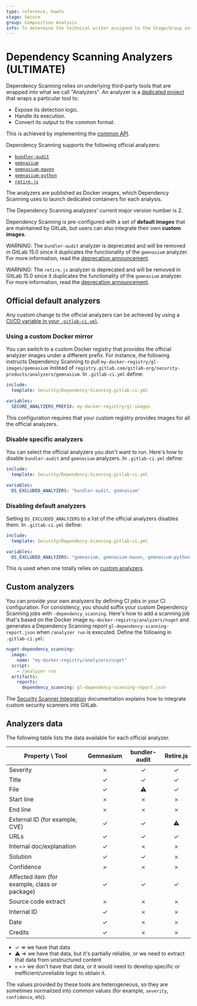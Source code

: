 ```yaml
---
type: reference, howto
stage: Secure
group: Composition Analysis
info: To determine the technical writer assigned to the Stage/Group associated with this page, see https://about.gitlab.com/handbook/engineering/ux/technical-writing/#assignments
---
```


# Dependency Scanning Analyzers **(ULTIMATE)**

Dependency Scanning relies on underlying third-party tools that are wrapped into
what we call "Analyzers". An analyzer is a
[dedicated project](https://gitlab.com/gitlab-org/security-products/analyzers)
that wraps a particular tool to:

- Expose its detection logic.
- Handle its execution.
- Convert its output to the common format.

This is achieved by implementing the [common API](https://gitlab.com/gitlab-org/security-products/analyzers/common).

Dependency Scanning supports the following official analyzers:

- [`bundler-audit`](https://gitlab.com/gitlab-org/security-products/analyzers/bundler-audit)
- [`gemnasium`](https://gitlab.com/gitlab-org/security-products/analyzers/gemnasium)
- [`gemnasium-maven`](https://gitlab.com/gitlab-org/security-products/analyzers/gemnasium-maven)
- [`gemnasium-python`](https://gitlab.com/gitlab-org/security-products/analyzers/gemnasium-python)
- [`retire.js`](https://gitlab.com/gitlab-org/security-products/analyzers/retire.js)

The analyzers are published as Docker images, which Dependency Scanning uses
to launch dedicated containers for each analysis.

The Dependency Scanning analyzers' current major version number is 2.

Dependency Scanning is pre-configured with a set of **default images** that are
maintained by GitLab, but users can also integrate their own **custom images**.

WARNING:
The `bundler-audit` analyzer is deprecated and will be removed in GitLab 15.0 since it duplicates the functionality of the `gemnasium` analyzer. For more information, read the [deprecation announcement](../../../update/deprecations.md#bundler-audit-dependency-scanning-tool).

WARNING:
The `retire.js` analyzer is deprecated and will be removed in GitLab 15.0 since it duplicates the functionality of the `gemnasium` analyzer. For more information, read the [deprecation announcement](../../../update/deprecations.md#retire-js-dependency-scanning-tool).

## Official default analyzers

Any custom change to the official analyzers can be achieved by using a
[CI/CD variable in your `.gitlab-ci.yml`](index.md#customizing-the-dependency-scanning-settings).

### Using a custom Docker mirror

You can switch to a custom Docker registry that provides the official analyzer
images under a different prefix. For instance, the following instructs Dependency
Scanning to pull `my-docker-registry/gl-images/gemnasium`
instead of `registry.gitlab.com/gitlab-org/security-products/analyzers/gemnasium`.
In `.gitlab-ci.yml` define:

```yaml
include:
  template: Security/Dependency-Scanning.gitlab-ci.yml

variables:
  SECURE_ANALYZERS_PREFIX: my-docker-registry/gl-images
```

This configuration requires that your custom registry provides images for all
the official analyzers.

### Disable specific analyzers

You can select the official analyzers you don't want to run. Here's how to disable
`bundler-audit` and `gemnasium` analyzers.
In `.gitlab-ci.yml` define:

```yaml
include:
  template: Security/Dependency-Scanning.gitlab-ci.yml

variables:
  DS_EXCLUDED_ANALYZERS: "bundler-audit, gemnasium"
```

### Disabling default analyzers

Setting `DS_EXCLUDED_ANALYZERS` to a list of the official analyzers disables them.
In `.gitlab-ci.yml` define:

```yaml
include:
  template: Security/Dependency-Scanning.gitlab-ci.yml

variables:
  DS_EXCLUDED_ANALYZERS: "gemnasium, gemnasium-maven, gemnasium-python, bundler-audit, retire.js"
```

This is used when one totally relies on [custom analyzers](#custom-analyzers).

## Custom analyzers

You can provide your own analyzers by
defining CI jobs in your CI configuration. For consistency, you should suffix your custom Dependency
Scanning jobs with `-dependency_scanning`. Here's how to add a scanning job that's based on the
Docker image `my-docker-registry/analyzers/nuget` and generates a Dependency Scanning report
`gl-dependency-scanning-report.json` when `/analyzer run` is executed. Define the following in
`.gitlab-ci.yml`:

```yaml
nuget-dependency_scanning:
  image:
    name: "my-docker-registry/analyzers/nuget"
  script:
    - /analyzer run
  artifacts:
    reports:
      dependency_scanning: gl-dependency-scanning-report.json
```

The [Security Scanner Integration](../../../development/integrations/secure.md) documentation explains how to integrate custom security scanners into GitLab.

## Analyzers data

The following table lists the data available for each official analyzer.

| Property \ Tool                       |      Gemnasium     |    bundler-audit   |     Retire.js      |
|---------------------------------------|:------------------:|:------------------:|:------------------:|
| Severity                              | 𐄂                  | ✓                  | ✓                  |
| Title                                 | ✓                  | ✓                  | ✓                  |
| File                                  | ✓                  | ⚠                  | ✓                  |
| Start line                            | 𐄂                  | 𐄂                  | 𐄂                  |
| End line                              | 𐄂                  | 𐄂                  | 𐄂                  |
| External ID (for example, CVE)        | ✓                  | ✓                  | ⚠                  |
| URLs                                  | ✓                  | ✓                  | ✓                  |
| Internal doc/explanation              | ✓                  | 𐄂                  | 𐄂                  |
| Solution                              | ✓                  | ✓                  | 𐄂                  |
| Confidence                            | 𐄂                  | 𐄂                  | 𐄂                  |
| Affected item (for example, class or package) | ✓                  | ✓                  | ✓                  |
| Source code extract                   | 𐄂                  | 𐄂                  | 𐄂                  |
| Internal ID                           | ✓                  | 𐄂                  | 𐄂                  |
| Date                                  | ✓                  | 𐄂                  | 𐄂                  |
| Credits                               | ✓                  | 𐄂                  | 𐄂                  |

- ✓ => we have that data
- ⚠ => we have that data, but it's partially reliable, or we need to extract that data from unstructured content
- 𐄂 => we don't have that data, or it would need to develop specific or inefficient/unreliable logic to obtain it.

The values provided by these tools are heterogeneous, so they are sometimes
normalized into common values (for example, `severity`, `confidence`, etc).
